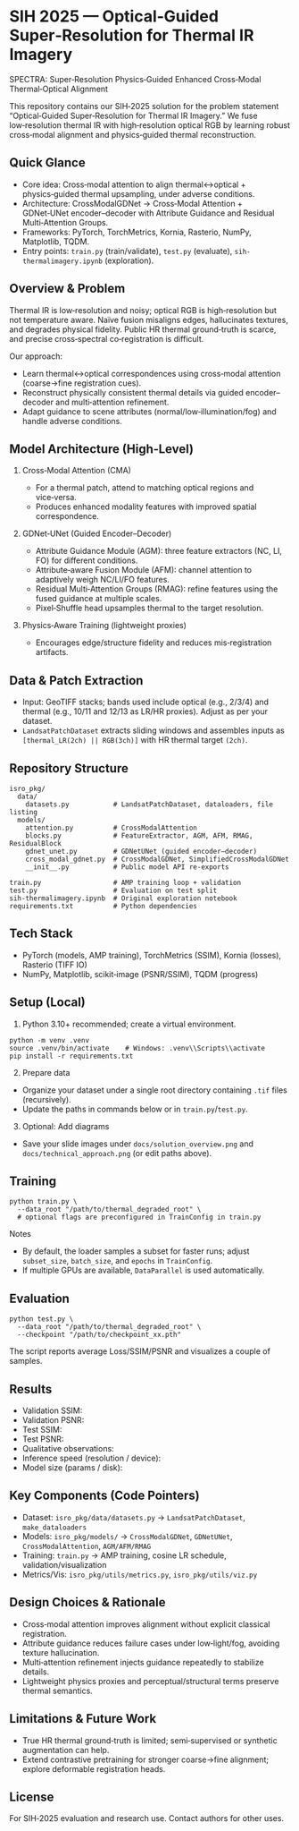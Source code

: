 # SIH 2025 — Optical‑Guided Super‑Resolution for Thermal IR Imagery

SPECTRA: Super‑Resolution Physics‑Guided Enhanced Cross‑Modal Thermal‑Optical Alignment

This repository contains our SIH‑2025 solution for the problem statement “Optical‑Guided Super‑Resolution for Thermal IR Imagery.” We fuse low‑resolution thermal IR with high‑resolution optical RGB by learning robust cross‑modal alignment and physics‑guided thermal reconstruction.

## Quick Glance

- Core idea: Cross‑modal attention to align thermal↔optical + physics‑guided thermal upsampling, under adverse conditions.
- Architecture: CrossModalGDNet → Cross‑Modal Attention + GDNet‑UNet encoder–decoder with Attribute Guidance and Residual Multi‑Attention Groups.
- Frameworks: PyTorch, TorchMetrics, Kornia, Rasterio, NumPy, Matplotlib, TQDM.
- Entry points: `train.py` (train/validate), `test.py` (evaluate), `sih-thermalimagery.ipynb` (exploration).

## Overview & Problem

Thermal IR is low‑resolution and noisy; optical RGB is high‑resolution but not temperature aware. Naïve fusion misaligns edges, hallucinates textures, and degrades physical fidelity. Public HR thermal ground‑truth is scarce, and precise cross‑spectral co‑registration is difficult.

Our approach:

- Learn thermal↔optical correspondences using cross‑modal attention (coarse→fine registration cues).
- Reconstruct physically consistent thermal details via guided encoder–decoder and multi‑attention refinement.
- Adapt guidance to scene attributes (normal/low‑illumination/fog) and handle adverse conditions.

## Model Architecture (High‑Level)

1. Cross‑Modal Attention (CMA)

   - For a thermal patch, attend to matching optical regions and vice‑versa.
   - Produces enhanced modality features with improved spatial correspondence.

2. GDNet‑UNet (Guided Encoder–Decoder)

   - Attribute Guidance Module (AGM): three feature extractors (NC, LI, FO) for different conditions.
   - Attribute‑aware Fusion Module (AFM): channel attention to adaptively weigh NC/LI/FO features.
   - Residual Multi‑Attention Groups (RMAG): refine features using the fused guidance at multiple scales.
   - Pixel‑Shuffle head upsamples thermal to the target resolution.

3. Physics‑Aware Training (lightweight proxies)
   - Encourages edge/structure fidelity and reduces mis‑registration artifacts.

## Data & Patch Extraction

- Input: GeoTIFF stacks; bands used include optical (e.g., 2/3/4) and thermal (e.g., 10/11 and 12/13 as LR/HR proxies). Adjust as per your dataset.
- `LandsatPatchDataset` extracts sliding windows and assembles inputs as `[thermal_LR(2ch) || RGB(3ch)]` with HR thermal target `(2ch)`.

## Repository Structure

```
isro_pkg/
  data/
    datasets.py           # LandsatPatchDataset, dataloaders, file listing
  models/
    attention.py          # CrossModalAttention
    blocks.py             # FeatureExtractor, AGM, AFM, RMAG, ResidualBlock
    gdnet_unet.py         # GDNetUNet (guided encoder–decoder)
    cross_modal_gdnet.py  # CrossModalGDNet, SimplifiedCrossModalGDNet
    __init__.py           # Public model API re‑exports

train.py                  # AMP training loop + validation
test.py                   # Evaluation on test split
sih-thermalimagery.ipynb  # Original exploration notebook
requirements.txt          # Python dependencies
```

## Tech Stack

- PyTorch (models, AMP training), TorchMetrics (SSIM), Kornia (losses), Rasterio (TIFF IO)
- NumPy, Matplotlib, scikit‑image (PSNR/SSIM), TQDM (progress)

## Setup (Local)

1. Python 3.10+ recommended; create a virtual environment.

```
python -m venv .venv
source .venv/bin/activate    # Windows: .venv\\Scripts\\activate
pip install -r requirements.txt
```

2. Prepare data

- Organize your dataset under a single root directory containing `.tif` files (recursively).
- Update the paths in commands below or in `train.py`/`test.py`.

3. Optional: Add diagrams

- Save your slide images under `docs/solution_overview.png` and `docs/technical_approach.png` (or edit paths above).

## Training

```
python train.py \
  --data_root "/path/to/thermal_degraded_root" \
  # optional flags are preconfigured in TrainConfig in train.py
```

Notes

- By default, the loader samples a subset for faster runs; adjust `subset_size`, `batch_size`, and `epochs` in `TrainConfig`.
- If multiple GPUs are available, `DataParallel` is used automatically.

## Evaluation

```
python test.py \
  --data_root "/path/to/thermal_degraded_root" \
  --checkpoint "/path/to/checkpoint_xx.pth"
```

The script reports average Loss/SSIM/PSNR and visualizes a couple of samples.

## Results

- Validation SSIM:
- Validation PSNR:
- Test SSIM:
- Test PSNR:
- Qualitative observations:
- Inference speed (resolution / device):
- Model size (params / disk):

## Key Components (Code Pointers)

- Dataset: `isro_pkg/data/datasets.py` → `LandsatPatchDataset`, `make_dataloaders`
- Models: `isro_pkg/models/` → `CrossModalGDNet`, `GDNetUNet`, `CrossModalAttention`, `AGM/AFM/RMAG`
- Training: `train.py` → AMP training, cosine LR schedule, validation/visualization
- Metrics/Vis: `isro_pkg/utils/metrics.py`, `isro_pkg/utils/viz.py`

## Design Choices & Rationale

- Cross‑modal attention improves alignment without explicit classical registration.
- Attribute guidance reduces failure cases under low‑light/fog, avoiding texture hallucination.
- Multi‑attention refinement injects guidance repeatedly to stabilize details.
- Lightweight physics proxies and perceptual/structural terms preserve thermal semantics.

## Limitations & Future Work

- True HR thermal ground‑truth is limited; semi‑supervised or synthetic augmentation can help.
- Extend contrastive pretraining for stronger coarse→fine alignment; explore deformable registration heads.

## License

For SIH‑2025 evaluation and research use. Contact authors for other uses.
